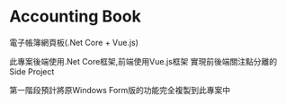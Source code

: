 # Accounting Book
電子帳簿網頁板(.Net Core + Vue.js)

此專案後端使用.Net Core框架,前端使用Vue.js框架
實現前後端關注點分離的Side Project

第一階段預計將原Windows Form版的功能完全複製到此專案中
